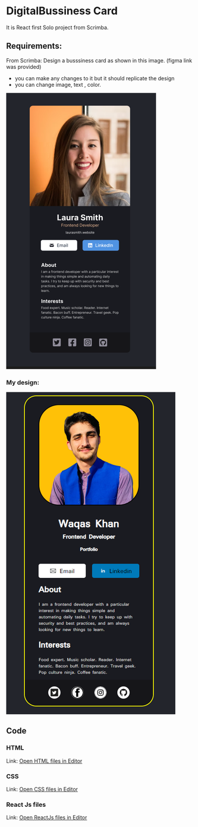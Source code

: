 # DigitalBussiness Card

It is React first Solo project from Scrimba.
## Requirements:
From Scrimba: Design a busssiness card as shown in this image. (figma link was provided)

- you can make any changes to it but it should replicate the design
- you can change image, text , color.

 ![design](Images/Design.png)  

### My design: 

 ![design](Images/Design2.png)



## Code
### HTML
Link: [Open HTML files in Editor](index.html)

### CSS 
Link: [Open CSS files in Editor](index.css)

### React Js files
Link: [Open ReactJs files in Editor](App.jsx)


